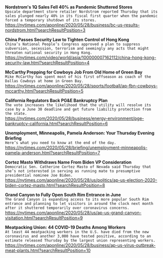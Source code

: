 **Nordstrom's 1Q Sales Fell 40% as Pandemic Shuttered Stores**\
`Upscale department store retailer Nordstrom reported Thursday that its sales plunged nearly 40% in its fiscal first quarter when the pandemic forced a temporary shutdown of its stores.`\
https://nytimes.com/aponline/2020/05/28/business/bc-us-results-nordstrom.html?searchResultPosition=3

**China Passes Security Law to Tighten Control of Hong Kong**\
`China’s National People’s Congress approved a plan to suppress subversion, secession, terrorism and seemingly any acts that might threaten national security in Hong Kong.`\
https://nytimes.com/video/world/asia/100000007162112/china-hong-kong-security-law.html?searchResultPosition=4

**McCarthy Prepping for Cowboys Job From Old Home of Green Bay**\
`Mike McCarthy has spent most of his first offseason as coach of the Dallas Cowboys at home in Green Bay.`\
https://nytimes.com/aponline/2020/05/28/sports/football/ap-fbn-cowboys-mccarthy.html?searchResultPosition=5

**California Regulators Back PG&E Bankruptcy Plan**\
`The vote increases the likelihood that the utility will resolve its case by a June 30 deadline and get future liability protection from the state.`\
https://nytimes.com/2020/05/28/business/energy-environment/pge-bankruptcy-california.html?searchResultPosition=6

**Unemployment, Minneapolis, Pamela Anderson: Your Thursday Evening Briefing**\
`Here’s what you need to know at the end of the day.`\
https://nytimes.com/2020/05/28/briefing/unemployment-minneapolis-pamela-anderson.html?searchResultPosition=7

**Cortez Masto Withdraws Name From Biden VP Consideration**\
`Democratic Sen. Catherine Cortez Masto of Nevada said Thursday that she’s not interested in serving as running mate to presumptive presidential nominee Joe Biden. `\
https://nytimes.com/aponline/2020/05/28/us/politics/ap-us-election-2020-biden-cortez-masto.html?searchResultPosition=8

**Grand Canyon to Fully Open South Rim Entrance in June**\
`The Grand Canyon is expanding access to its more popular South Rim entrance and planning to let visitors in around the clock next month after it shuttered temporarily over coronavirus concerns.`\
https://nytimes.com/aponline/2020/05/28/us/ap-us-grand-canyon-visitation.html?searchResultPosition=9

**Meatpacking Union: 44 COVID-19 Deaths Among Workers**\
`At least 44 meatpacking workers in the U.S. have died from the new coronavirus and another 3,000 have tested positive, according to an estimate released Thursday by the largest union representing workers.`\
https://nytimes.com/aponline/2020/05/28/business/ap-us-virus-outbreak-meat-plants.html?searchResultPosition=10

